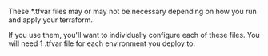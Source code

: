These *.tfvar files may or may not be necessary depending on how you run and apply your terraform. 

If you use them, you'll want to individually configure each of these files. You will need 1 .tfvar file for
each environment you deploy to.